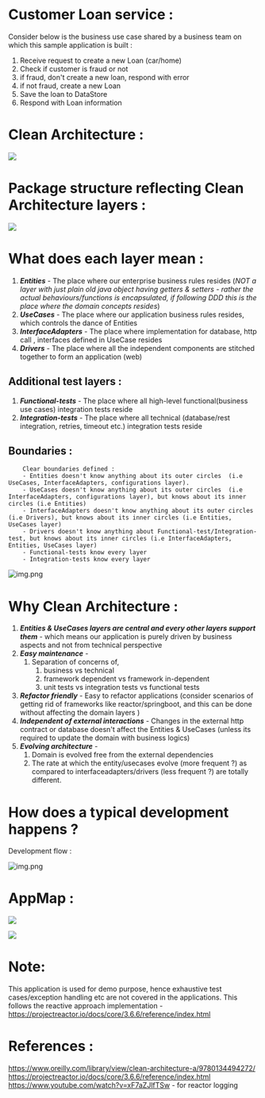 # Customer Loan service :
Consider below is the business use case shared by a business team on which this sample application is built :
1. Receive request to create a new Loan (car/home)
2. Check if customer is fraud or not
3. if fraud, don't create a new loan, respond with error
4. if not fraud, create a new Loan
5. Save the loan to DataStore
6. Respond with Loan information

# Clean Architecture :

![](images/Clean_Architecture.png)

# Package structure reflecting Clean Architecture layers :

![](images/Package_Structure.png)

# What does each layer mean :

1. **_Entities_** - The place where our enterprise business rules resides (_NOT a layer with just plain old java object having getters & setters - rather the actual behaviours/functions is encapsulated, if following DDD this is the place where the domain concepts resides_)
2. **_UseCases_** - The place where our application business rules resides, which controls the dance of Entities
3. **_InterfaceAdapters_** - The place where implementation for database, http call , interfaces defined in UseCase resides
4. **_Drivers_** - The place where all the independent components are stitched together to form an application (web)

## Additional test layers :
1. **_Functional-tests_** - The place where all high-level functional(business use cases) integration tests reside
2. **_Integration-tests_** - The place where all technical (database/rest integration, retries, timeout etc.) integration tests reside

## Boundaries :

```text
    Clear boundaries defined :
    - Entities doesn't know anything about its outer circles  (i.e UseCases, InterfaceAdapters, configurations layer).
    - UseCases doesn't know anything about its outer circles  (i.e InterfaceAdapters, configurations layer), but knows about its inner circles (i.e Entities)
    - InterfaceAdapters doesn't know anything about its outer circles (i.e Drivers), but knows about its inner circles (i.e Entities, UseCases layer)
    - Drivers doesn't know anything about Functional-test/Integration-test, but knows about its inner circles (i.e InterfaceAdapters, Entities, UseCases layer)
    - Functional-tests know every layer
    - Integration-tests know every layer
```
![img.png](images/Boundaries.png)

# Why Clean Architecture :

1. _**Entities & UseCases layers are central and every other layers support  them**_ - which means our application is purely driven by business aspects and not from technical perspective
2. **_Easy maintenance_**  -
    1. Separation of concerns of,
        1. business vs technical
        2. framework dependent vs framework in-dependent
        3. unit tests vs integration tests vs functional tests
3. **_Refactor friendly_** - Easy to refactor applications (consider scenarios of getting rid of frameworks like reactor/springboot, and this can be done without affecting the domain layers )
4. **_Independent of external interactions_** - Changes in the external http contract or database doesn't affect the Entities & UseCases (unless its required to update the domain with business logics)
5. **_Evolving architecture_** -
    1. Domain is evolved free from the external dependencies
    2. The rate at which the entity/usecases evolve (more frequent ?) as compared to interfaceadapters/drivers (less frequent ?) are totally different.

# How does a typical development happens ?
    
Development flow :

![img.png](images/development_order.png)

# AppMap :

![](images/Dependency_Map.png)

![](images/appMap.svg)

# Note:
This application is used for demo purpose, hence exhaustive test cases/exception handling etc are not covered in the applications.
This follows the reactive approach implementation - https://projectreactor.io/docs/core/3.6.6/reference/index.html

# References :
https://www.oreilly.com/library/view/clean-architecture-a/9780134494272/
https://projectreactor.io/docs/core/3.6.6/reference/index.html
https://www.youtube.com/watch?v=xF7aZJlfTSw - for reactor logging